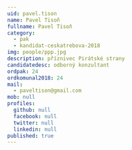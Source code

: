 ```yaml
---
uid: pavel.tison
name: Pavel Tisoň
fullname: Pavel Tisoň
category:
  - pak
  - kandidat-ceskatrebova-2018
img: people/ppp.jpg
description: příznivec Pirátské strany
candidatedesc: odborný konzultant
ordpak: 24
ordkomunal2018: 24
mail:
  - paveltison@gmail.com
mob: null
profiles:
  github: null
  facebook: null
  twitter: null
  linkedin: null
published: true
---
```


